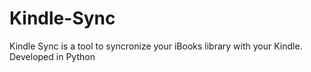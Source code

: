 Kindle-Sync
===========

Kindle Sync is a tool to syncronize your iBooks library with your Kindle. Developed in Python
